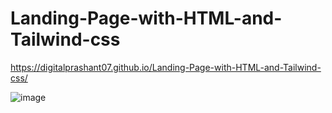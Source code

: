 # Landing-Page-with-HTML-and-Tailwind-css

https://digitalprashant07.github.io/Landing-Page-with-HTML-and-Tailwind-css/

![image](https://github.com/digitalprashant07/Landing-Page-with-HTML-and-Tailwind-css/assets/107924807/9220f834-691f-453e-b027-071515f87495)

